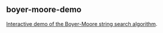 ## boyer-moore-demo

[Interactive demo of the Boyer-Moore string search algorithm](https://dwnusbaum.github.io/boyer-moore-demo/index.html).

